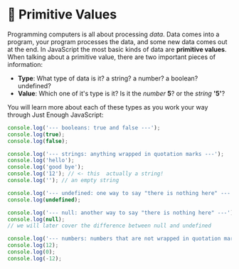 # 🥚 Primitive Values

Programming computers is all about processing _data_. Data comes into a program, your program processes the data, and some new data comes out at the end. In JavaScript the most basic kinds of data are **primitive values**. When talking about a primitive value, there are two important pieces of information:

- **Type**: What type of data is it? a string? a number? a boolean? undefined?
- **Value**: Which one of it's type is it? Is it the _number_ **5**? or the _string_ **'5'**?

You will learn more about each of these types as you work your way through Just Enough JavaScript:

```js
console.log('--- booleans: true and false ---');
console.log(true);
console.log(false);
```

```js
console.log('--- strings: anything wrapped in quotation marks ---');
console.log('hello');
console.log('good bye');
console.log('12'); // <- this  actually a string!
console.log(''); // an empty string
```

```js
console.log('--- undefined: one way to say "there is nothing here" ---');
console.log(undefined);
```

```js
console.log('--- null: another way to say "there is nothing here" ---');
console.log(null);
// we will later cover the difference between null and undefined
```

```js
console.log('--- numbers: numbers that are not wrapped in quotation marks ---');
console.log(12);
console.log(0);
console.log(-12);
```
